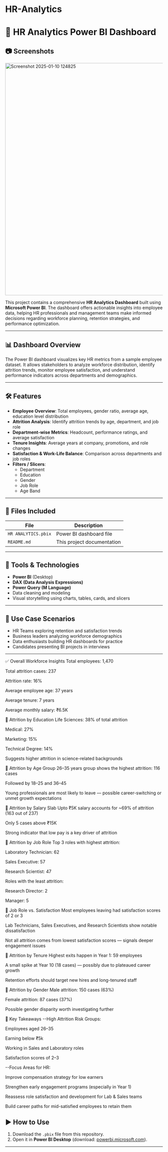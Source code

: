 # HR-Analytics

# 🧠 HR Analytics Power BI Dashboard

## 📷 Screenshots
<img width="1321" height="742" alt="Screenshot 2025-01-10 124825" src="https://github.com/user-attachments/assets/6f8b2561-1125-4317-8a4a-fb9993b4707a" />


This project contains a comprehensive **HR Analytics Dashboard** built using **Microsoft Power BI**. The dashboard offers actionable insights into employee data, helping HR professionals and management teams make informed decisions regarding workforce planning, retention strategies, and performance optimization.

---

## 📊 Dashboard Overview

The Power BI dashboard visualizes key HR metrics from a sample employee dataset. It allows stakeholders to analyze workforce distribution, identify attrition trends, monitor employee satisfaction, and understand performance indicators across departments and demographics.

---

## 🛠️ Features

- **Employee Overview**: Total employees, gender ratio, average age, education level distribution
- **Attrition Analysis**: Identify attrition trends by age, department, and job role
- **Department-wise Metrics**: Headcount, performance ratings, and average satisfaction
- **Tenure Insights**: Average years at company, promotions, and role changes
- **Satisfaction & Work-Life Balance**: Comparison across departments and job roles
- **Filters / Slicers**:
  - Department
  - Education
  - Gender
  - Job Role
  - Age Band

---

## 📁 Files Included

| File | Description |
|------|-------------|
| `HR ANALYTICS.pbix` | Power BI dashboard file |
| `README.md` | This project documentation |

---

## 🧪 Tools & Technologies

- **Power BI** (Desktop)
- **DAX (Data Analysis Expressions)**
- **Power Query (M Language)**
- Data cleaning and modeling
- Visual storytelling using charts, tables, cards, and slicers

---

## 📌 Use Case Scenarios

- HR Teams exploring retention and satisfaction trends
- Business leaders analyzing workforce demographics
- Data enthusiasts building HR dashboards for practice
- Candidates presenting BI projects in interviews

---

✅ Overall Workforce Insights
Total employees: 1,470

Total attrition cases: 237

Attrition rate: 16%

Average employee age: 37 years

Average tenure: 7 years

Average monthly salary: ₹6.5K


📌 Attrition by Education
Life Sciences: 38% of total attrition

Medical: 27%

Marketing: 15%

Technical Degree: 14%

Suggests higher attrition in science-related backgrounds

📌 Attrition by Age Group
26–35 years group shows the highest attrition: 116 cases

Followed by 18–25 and 36–45

Young professionals are most likely to leave — possible career-switching or unmet growth expectations

📌 Attrition by Salary Slab
Upto ₹5K salary accounts for ~69% of attrition (163 out of 237)

Only 5 cases above ₹15K

Strong indicator that low pay is a key driver of attrition

📌 Attrition by Job Role
Top 3 roles with highest attrition:

Laboratory Technician: 62

Sales Executive: 57

Research Scientist: 47

Roles with the least attrition:

Research Director: 2

Manager: 5

📌 Job Role vs. Satisfaction
Most employees leaving had satisfaction scores of 2 or 3

Lab Technicians, Sales Executives, and Research Scientists show notable dissatisfaction

Not all attrition comes from lowest satisfaction scores — signals deeper engagement issues

📌 Attrition by Tenure
Highest exits happen in Year 1: 59 employees

A small spike at Year 10 (18 cases) — possibly due to plateaued career growth

Retention efforts should target new hires and long-tenured staff

📌 Attrition by Gender
Male attrition: 150 cases (63%)

Female attrition: 87 cases (37%)

Possible gender disparity worth investigating further



📌 Key Takeaways
--High Attrition Risk Groups:

Employees aged 26–35

Earning below ₹5k

Working in Sales and Laboratory roles

Satisfaction scores of 2–3

--Focus Areas for HR:

Improve compensation strategy for low earners

Strengthen early engagement programs (especially in Year 1)

Reassess role satisfaction and development for Lab & Sales teams

Build career paths for mid-satisfied employees to retain them

## ▶️ How to Use

1. Download the `.pbix` file from this repository.
2. Open it in **Power BI Desktop** (download: [powerbi.microsoft.com](https://powerbi.microsoft.com)).
---




